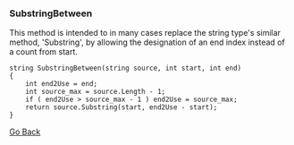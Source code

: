 ### SubstringBetween

This method is intended to in many cases replace the string type's similar method, 'Substring', by allowing the designation of an end index instead of a count from start.

    string SubstringBetween(string source, int start, int end)
    {
        int end2Use = end;
        int source_max = source.Length - 1;
        if ( end2Use > source_max - 1 ) end2Use = source_max;
        return source.Substring(start, end2Use - start);
    }

[Go Back](https://trevorghseay.github.io/goto-Toggle/UsefulSnippets)
